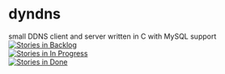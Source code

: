 # dyndns
small DDNS client and server written in C with MySQL support<br>
[![Stories in Backlog](https://badge.waffle.io/kkrolikowski/dyndns.png?label=Backlog&title=Backlog)](http://waffle.io/kkrolikowski/dyndns)<br>
[![Stories in In Progress](https://badge.waffle.io/kkrolikowski/dyndns.svg?label=in%20progress&title=In%20Progress)](http://waffle.io/kkrolikowski/dyndns)<br>
[![Stories in Done](https://badge.waffle.io/kkrolikowski/dyndns.png?label=Done&title=Done)](http://waffle.io/kkrolikowski/dyndns)
